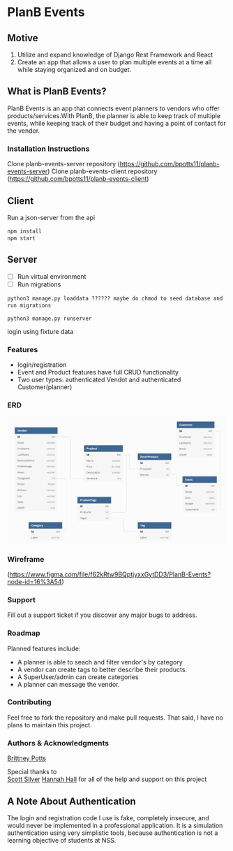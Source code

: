 # PlanB Events

## Motive
1. Utilize and expand knowledge of Django Rest Framework and React
2. Create an app that allows a user to plan multiple events at a time all while staying organized and on budget.

## What is PlanB Events?
PlanB Events is an app that connects event planners to vendors who offer products/services.With PlanB, the planner is able to keep track of multiple events, while keeping track of their budget and having a point of contact for the vendor.

### Installation Instructions

Clone planb-events-server repository (https://github.com/bpotts11/planb-events-server)
Clone planb-events-client repository (https://github.com/bpotts11/planb-events-client)

## Client
Run a json-server from the api 
```
npm install
npm start 
```
## Server
-[ ] Run virtual environment
-[ ] Run migrations
```
python3 manage.py loaddata ?????? maybe do chmod to seed database and run migrations
```

```
python3 manage.py runserver
```

login using fixture data

### Features
- login/registration 
- Event and Product features have full CRUD functionality
- Two user types: authenticated Vendot and authenticated Customer(planner)

### ERD
![PlanB ERD](./images/PlanBERD.png)

### Wireframe
(https://www.figma.com/file/f62kRtw9BQptjyxxGytDD3/PlanB-Events?node-id=16%3A54)

### Support
Fill out a support ticket if you discover any major bugs to address. 

### Roadmap
Planned features include: 
- A planner is able to seach and filter vendor's by category
- A vendor can create tags to better describe their products. 
- A SuperUser/admin can create categories
- A planner can message the vendor.

### Contributing
Feel free to fork the repository and make pull requests. That said, I have no plans to maintain this project.

### Authors & Acknowledgments
[Brittney Potts](https://github.com/bpotts11)

Special thanks to  
[Scott Silver](https://github.com/Scott47)
[Hannah Hall](https://github.com/hannahhall)
for all of the help and support on this project

## A Note About Authentication
The login and registration code I use is fake, completely insecure, and would never be implemented in a professional application. It is a simulation authentication using very simplistic tools, because authentication is not a learning objective of students at NSS.
